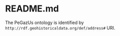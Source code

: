 # README.md
The PeGazUs ontology is identified by `http://rdf.geohistoricaldata.org/def/address#` URI.
